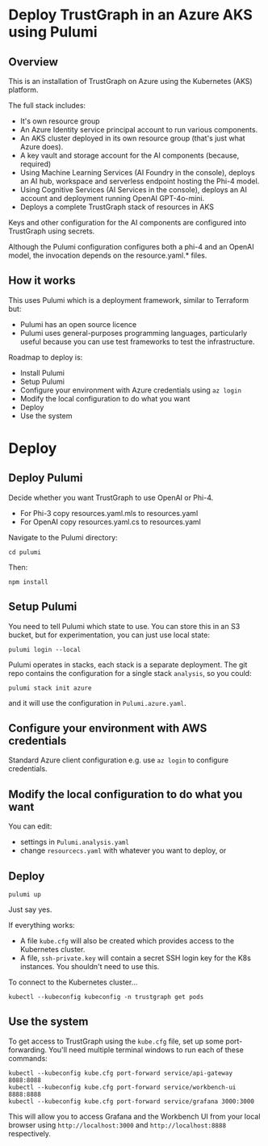 
# Deploy TrustGraph in an Azure AKS using Pulumi

## Overview

This is an installation of TrustGraph on Azure using the Kubernetes (AKS)
platform.

The full stack includes:

- It's own resource group
- An Azure Identity service principal account to run various components.
- An AKS cluster deployed in its own resource group (that's just what Azure
  does).
- A key vault and storage account for the AI components (because, required)
- Using Machine Learning Services (AI Foundry in the console), deploys
  an AI hub, workspace and serverless endpoint hosting the Phi-4 model.
- Using Cognitive Services (AI Services in the console), deploys
  an AI account and deployment running OpenAI GPT-4o-mini.
- Deploys a complete TrustGraph stack of resources in AKS

Keys and other configuration for the AI components are configured into
TrustGraph using secrets.

Although the Pulumi configuration configures both a phi-4 and an OpenAI
model, the invocation depends on the resource.yaml.* files.

## How it works

This uses Pulumi which is a deployment framework, similar to Terraform
but:
- Pulumi has an open source licence
- Pulumi uses general-purposes programming languages, particularly useful
  because you can use test frameworks to test the infrastructure.

Roadmap to deploy is:
- Install Pulumi
- Setup Pulumi
- Configure your environment with Azure credentials using `az login`
- Modify the local configuration to do what you want
- Deploy
- Use the system

# Deploy

## Deploy Pulumi

Decide whether you want TrustGraph to use OpenAI or Phi-4.

- For Phi-3 copy resources.yaml.mls to resources.yaml
- For OpenAI copy resources.yaml.cs to resources.yaml

Navigate to the Pulumi directory:

```
cd pulumi
```

Then:

```
npm install
```

## Setup Pulumi

You need to tell Pulumi which state to use.  You can store this in an S3
bucket, but for experimentation, you can just use local state:

```
pulumi login --local
```

Pulumi operates in stacks, each stack is a separate deployment.  The
git repo contains the configuration for a single stack `analysis`, so you
could:

```
pulumi stack init azure
```

and it will use the configuration in `Pulumi.azure.yaml`.

## Configure your environment with AWS credentials

Standard Azure client configuration e.g. use `az login` to configure
credentials.

## Modify the local configuration to do what you want

You can edit:
- settings in `Pulumi.analysis.yaml`
- change `resourcecs.yaml` with whatever you want to deploy, or

## Deploy

```
pulumi up
```

Just say yes.

If everything works:
- A file `kube.cfg` will also be created which provides access
  to the Kubernetes cluster.
- A file, `ssh-private.key` will contain a secret SSH
  login key for the K8s instances.  You shouldn't need to use this.

To connect to the Kubernetes cluster...

```
kubectl --kubeconfig kubeconfig -n trustgraph get pods
```

## Use the system

To get access to TrustGraph using the `kube.cfg` file, set up some
port-forwarding.  You'll need multiple terminal windows to run each of
these commands:

```
kubectl --kubeconfig kube.cfg port-forward service/api-gateway 8088:8088
kubectl --kubeconfig kube.cfg port-forward service/workbench-ui 8888:8888
kubectl --kubeconfig kube.cfg port-forward service/grafana 3000:3000
```

This will allow you to access Grafana and the Workbench UI from your local
browser using `http://localhost:3000` and `http://localhost:8888`
respectively.

